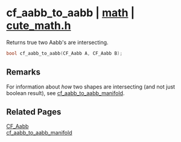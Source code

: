 # cf_aabb_to_aabb | [math](https://github.com/RandyGaul/cute_framework/blob/master/docs/math/README.md) | [cute_math.h](https://github.com/RandyGaul/cute_framework/blob/master/include/cute_math.h)

Returns true two Aabb's are intersecting.

```cpp
bool cf_aabb_to_aabb(CF_Aabb A, CF_Aabb B);
```

## Remarks

For information about _how_ two shapes are intersecting (and not just boolean result), see [cf_aabb_to_aabb_manifold](https://github.com/RandyGaul/cute_framework/blob/master/docs/math/cf_aabb_to_aabb_manifold.md).

## Related Pages

[CF_Aabb](https://github.com/RandyGaul/cute_framework/blob/master/docs/math/cf_aabb.md)  
[cf_aabb_to_aabb_manifold](https://github.com/RandyGaul/cute_framework/blob/master/docs/math/cf_aabb_to_aabb_manifold.md)  
